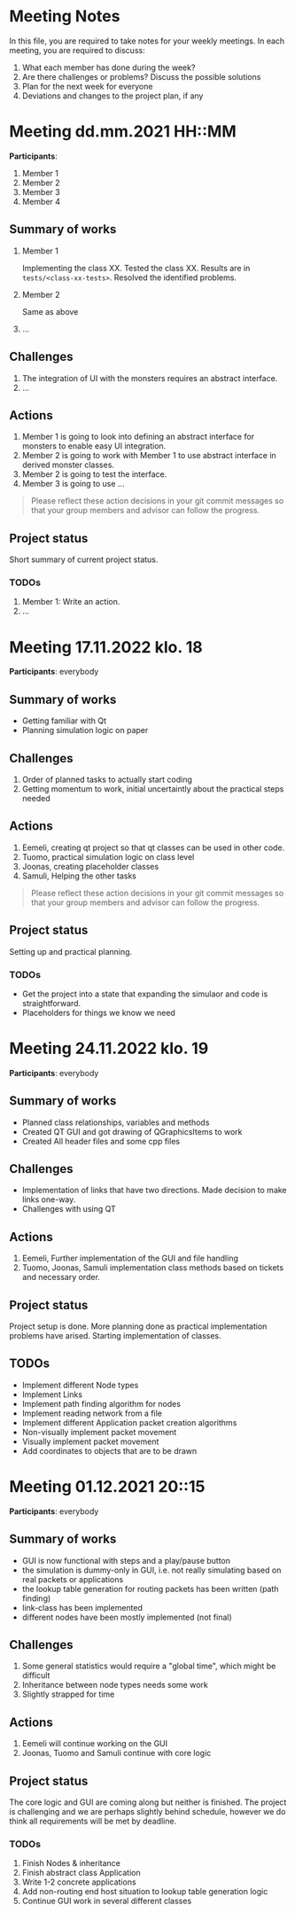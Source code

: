 # Meeting Notes
In this file, you are required to take notes for your weekly meetings. 
In each meeting, you are required to discuss:

1. What each member has done during the week?
2. Are there challenges or problems? Discuss the possible solutions
3. Plan for the next week for everyone
4. Deviations and changes to the project plan, if any


# Meeting dd.mm.2021 HH::MM

**Participants**: 
1. Member 1
2. Member 2
3. Member 3
4. Member 4 

## Summary of works
1. Member 1 
   
   Implementing the class XX. Tested the class XX. 
   Results are in `tests/<class-xx-tests>`. Resolved the identified problems.

2. Member 2

   Same as above

3. ...

## Challenges

1. The integration of UI with the monsters requires an abstract interface.
2. ...

## Actions
1. Member 1 is going to look into defining an abstract interface for monsters 
   to enable easy UI integration.
2. Member 2 is going to work with Member 1 to use abstract interface in derived 
   monster classes.
3. Member 2 is going to test the interface.
4. Member 3 is going to use ...

> Please reflect these action decisions in your git commit messages so that 
> your group members and advisor can follow the progress.

## Project status 
Short summary of current project status. 

### TODOs
1. Member 1: Write an action.
2. ...




# Meeting 17.11.2022 klo. 18

**Participants**: 
everybody

## Summary of works

- Getting familiar with Qt
- Planning simulation logic on paper

## Challenges

1. Order of planned tasks to actually start coding
2. Getting momentum to work, initial uncertaintly about the practical steps needed


## Actions
1. Eemeli, creating qt project so that qt classes can be used in other code.
2. Tuomo, practical simulation logic on class level
3. Joonas, creating placeholder classes
4. Samuli, Helping the other tasks

> Please reflect these action decisions in your git commit messages so that 
> your group members and advisor can follow the progress.

## Project status 
Setting up and practical planning. 

### TODOs
- Get the project into a state that expanding the simulaor and code is straightforward. 
- Placeholders for things we know we need




# Meeting 24.11.2022 klo. 19

**Participants**:
everybody

## Summary of works

- Planned class relationships, variables and methods
- Created QT GUI and got drawing of QGraphicsItems to work
- Created All header files and some cpp files

## Challenges

- Implementation of links that have two directions. Made decision to make links one-way. 
- Challenges with using QT

## Actions

1. Eemeli, Further implementation of the GUI and file handling
2. Tuomo, Joonas, Samuli implementation class methods based on tickets and necessary order. 

## Project status

Project setup is done. More planning done as practical implementation problems have arised. 
Starting implementation of classes. 

## TODOs

- Implement different Node types
- Implement Links
- Implement path finding algorithm for nodes
- Implement reading network from a file
- Implement different Application packet creation algorithms
- Non-visually implement packet movement 
- Visually implement packet movement
- Add coordinates to objects that are to be drawn



# Meeting 01.12.2021 20::15

**Participants**: 
everybody

## Summary of works

- GUI is now functional with steps and a play/pause button
- the simulation is dummy-only in GUI, i.e. not really simulating based on real packets or applications
- the lookup table generation for routing packets has been written (path finding)
- link-class has been implemented
- different nodes have been mostly implemented (not final)

## Challenges

1. Some general statistics would require a "global time", which might be difficult
2. Inheritance between node types needs some work
3. Slightly strapped for time

## Actions
1. Eemeli will continue working on the GUI
2. Joonas, Tuomo and Samuli continue with core logic 


## Project status 
The core logic and GUI are coming along but neither is finished. The project
is challenging and we are perhaps slightly behind schedule, however we do 
think all requirements will be met by deadline. 


### TODOs
1. Finish Nodes & inheritance
2. Finish abstract class Application
3. Write 1-2 concrete applications
4. Add non-routing end host situation to lookup table generation logic
5. Continue GUI work in several different classes